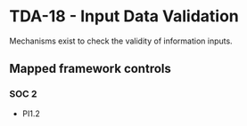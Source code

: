 # TDA-18 - Input Data Validation
Mechanisms exist to check the validity of information inputs. 
## Mapped framework controls
### SOC 2
- PI1.2